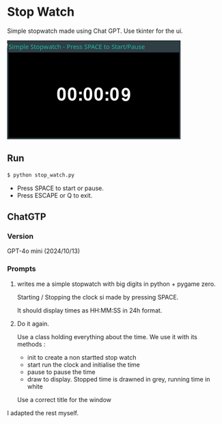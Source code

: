 # Stop Watch

Simple stopwatch made using Chat GPT.
Use tkinter for the ui.

![Stop Watch](stop_watch.png)

## Run

```sh
$ python stop_watch.py
```

- Press SPACE to start or pause.
- Press ESCAPE or Q to exit.

## ChatGTP

### Version

GPT-4o mini (2024/10/13)

### Prompts

1. writes me a simple stopwatch with big digits in python + pygame zero.

   Starting / Stopping the clock si made by pressing SPACE.

   It should display times as HH:MM:SS in 24h format.

2. Do it again.

   Use a class holding everything about the time. We use it with its methods :

   - init to create a non startted stop watch
   - start run the clock and initialise the time
   - pause to pause the time
   - draw to display. Stopped time is drawned in grey, running time in white

   Use a correct title for the window

I adapted the rest myself.
